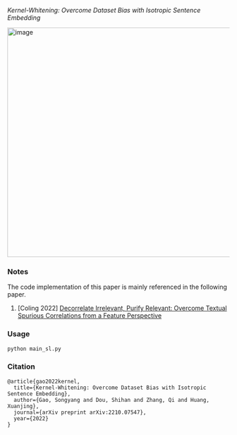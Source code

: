 

*Kernel-Whitening: Overcome Dataset Bias with Isotropic Sentence Embedding*


<img width="520" alt="image" src="https://github.com/SleepThroughDifficulties/KernelWhitening/blob/main/normalization.pdf">


### Notes

The code implementation of this paper is mainly referenced in the following paper.

1. [Coling 2022] [Decorrelate Irrelevant, Purify Relevant: Overcome Textual Spurious Correlations from a Feature Perspective](https://arxiv.org/abs/2202.08048)

### Usage


```bash
python main_sl.py
```

### Citation

```
@article{gao2022kernel,
  title={Kernel-Whitening: Overcome Dataset Bias with Isotropic Sentence Embedding},
  author={Gao, Songyang and Dou, Shihan and Zhang, Qi and Huang, Xuanjing},
  journal={arXiv preprint arXiv:2210.07547},
  year={2022}
}

```
